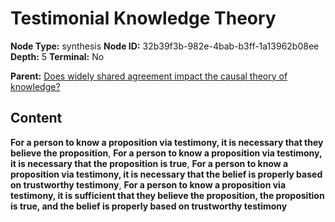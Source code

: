 # Testimonial Knowledge Theory

**Node Type:** synthesis
**Node ID:** 32b39f3b-982e-4bab-b3ff-1a13962b08ee
**Depth:** 5
**Terminal:** No

**Parent:** [Does widely shared agreement impact the causal theory of knowledge?](does-widely-shared-agreement-impact-the-causal-theory-of-knowledge-antithesis-4649b745-8f04-49bc-ae50-e7795e2de568.md)

## Content

**For a person to know a proposition via testimony, it is necessary that they believe the proposition**, **For a person to know a proposition via testimony, it is necessary that the proposition is true**, **For a person to know a proposition via testimony, it is necessary that the belief is properly based on trustworthy testimony**, **For a person to know a proposition via testimony, it is sufficient that they believe the proposition, the proposition is true, and the belief is properly based on trustworthy testimony**
